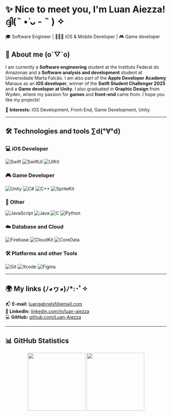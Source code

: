 # ✨ Nice to meet you, I'm Luan Aiezza! ദ്ദി(˵ •̀ ᴗ - ˵ ) ✧
🎓 Software Engineer | 👨🏻‍💻 iOS & Mobile Developer | 🎮 Game developer

## 📌 About me (o´▽`o)	
I am currently a **Software engineering** student at the Instituto Federal do Amazonas and a **Software analysis and development** student at Universidade Marta Falcão. I am also part of the **Apple Developer Academy** Manaus as an **iOS developer**, winner of the **Swift Student Challenger 2025** and a **Game developer at Unity**. I also graduated in **Graphic Design** from Wyden, where my passion for **games** and **front-end** came from. I hope you like my projects!

🎯 **Interests:** iOS Development, Front-End, Game Development, Unity.  

---

## 🛠️ Technologies and tools ∑d(°∀°d)

### 💻 iOS Developer
![Swift](https://img.shields.io/badge/Swift-F05138?style=for-the-badge&logo=swift&logoColor=white) ![SwiftUI](https://img.shields.io/badge/SwiftUI-007AFF?style=for-the-badge&logo=swift&logoColor=white) ![UIKit](https://img.shields.io/badge/UIKit-2396F3?style=for-the-badge&logo=apple&logoColor=white)

### 🎮 Game Developer
![Unity](https://img.shields.io/badge/unity-%23000000.svg?style=for-the-badge&logo=unity&logoColor=white) ![C#](https://img.shields.io/badge/c%23-%23239120.svg?style=for-the-badge&logo=csharp&logoColor=white) ![C++](https://img.shields.io/badge/c++-%2300599C.svg?style=for-the-badge&logo=c%2B%2B&logoColor=white) ![SpriteKit](https://img.shields.io/badge/SpriteKit-000000?style=for-the-badge&logo=apple&logoColor=white)

### 📱 Other

![JavaScript](https://img.shields.io/badge/JavaScript-F7DF1E?style=for-the-badge&logo=javascript&logoColor=black) ![Java](https://img.shields.io/badge/Java-007396?style=for-the-badge&logo=java&logoColor=white) ![C](https://img.shields.io/badge/C-A8B9CC?style=for-the-badge&logo=c&logoColor=white) ![Python](https://img.shields.io/badge/Python-3776AB?style=for-the-badge&logo=python&logoColor=white)

### ☁️ Database and Cloud
![Firebase](https://img.shields.io/badge/Firebase-FFCA28?style=for-the-badge&logo=firebase&logoColor=black) ![CloudKit](https://img.shields.io/badge/CloudKit-157EFB?style=for-the-badge&logo=icloud&logoColor=white) ![CoreData](https://img.shields.io/badge/CoreData-2566E5?style=for-the-badge&logo=database&logoColor=white)

### 🛠️ Platforms and other Tools
![Git](https://img.shields.io/badge/Git-F05032?style=for-the-badge&logo=git&logoColor=white) ![Xcode](https://img.shields.io/badge/Xcode-147EFB?style=for-the-badge&logo=xcode&logoColor=white) ![Figma](https://img.shields.io/badge/Figma-F24E1E?style=for-the-badge&logo=figma&logoColor=white) 

---

## 🌍 My links (ﾉ◕ヮ◕)ﾉ*:･ﾟ✧	

📬 **E-mail:** [luangabrielsf@email.com](mailto:luangabrielsf@email.com)  
🔗 **LinkedIn:** [linkedin.com/in/luan-aiezza](https://linkedin.com/in/luan-aiezza)  
💻 **GitHub:** [github.com/Luan-Aiezza](https://github.com/Luan-Aiezza)  

---

## 📊 GitHub Statistics

<div align="center">
  <img height="180em" src="https://github-readme-stats.vercel.app/api?username=Luan-Aiezza&show_icons=true&theme=tokyonight&include_all_commits=true&count_private=true"/>
  <img height="180em" src="https://github-readme-stats.vercel.app/api/top-langs/?username=Luan-Aiezza&layout=compact&langs_count=7&theme=tokyonight"/>
</div>


